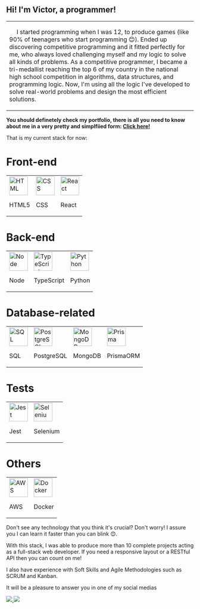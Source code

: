 ## **Hi! I'm Victor, a programmer!**

<table>
  <tbody>
    <tr>
      <td align="left" width="60%">
         <p style="text-indent: 20px;">I started programming when I was 12, to produce games (like 90% of teenagers who start programming 😊).
Ended up discovering competitive programming and it fitted perfectly for me, who always loved challenging myself and my logic to solve all kinds of problems. As a competitive programmer, I became a tri-medallist reaching the top 6 of my country in the national high school competition in algorithms, data structures, and programming logic. Now, I'm using all the logic I've developed to solve real-world problems and design the most efficient solutions. </p>
   </tr>
  </tbody>
</table>

**You should definetely check my portfolio, there is all you need to know about me in a very pretty and simplfiied form: <a href="https://vsisterolli-portfolio.vercel.app/" target="_blank">Click here!</a>**

That is my current stack for now:

<h1>Front-end</h1>
<table>
  <tr>
    <td valign="top"><img height="50" src="https://user-images.githubusercontent.com/25181517/192158954-f88b5814-d510-4564-b285-dff7d6400dad.png" alt="HTML" title="HTML" /><p>HTML5</p></td>
    <td valign="top"><img height="50" src="https://cdn-icons-png.flaticon.com/512/732/732190.png" alt="CSS" title="CSS" /><p>CSS</p></td>
    <td valign="top"><img height="50" src="https://cdn-icons-png.flaticon.com/512/875/875209.png" alt="React" title="React" /><p>React</p></td>
  </tr>
</table>

<h1>Back-end</h1>
<table>
  <tr>
    <td valign="top"><img height="50" src="https://cdn-icons-png.flaticon.com/512/5968/5968322.png" alt="Node" title="Node" /><p>Node</p></td>
    <td valign="top"><img height="50" src="https://cdn-icons-png.flaticon.com/512/5968/5968381.png" alt="TypeScript" title="TypeScript" /><p>TypeScript</p></td>
    <td valign="top"><img height="50" src="https://cdn-icons-png.flaticon.com/512/5968/5968350.png" alt="Python" title="Python" /><p>Python</p></td>
  </tr>
</table>


<h1>Database-related</h1>
<table>
  <tr>
    <td valign="top"><img height="50" src="https://cdn-icons-png.flaticon.com/512/4492/4492311.png" alt="SQL" title="SQL" /><p>SQL</p></td>
    <td valign="top"><img height="50" src="https://cdn-icons-png.flaticon.com/512/5968/5968342.png" alt="PostgreSQL" title="PostgreSQL" /><p>PostgreSQL</p></td>
    <td valign="top"><img height="50" src="https://cdn.iconscout.com/icon/free/png-512/mongodb-5-1175140.png?f=avif&w=256" alt="MongoDB" title="MongoDB" /><p>MongoDB</p></td>
    <td valign="top"><img height="50" src="https://cdn-icons-png.flaticon.com/512/7531/7531781.png" alt="Prisma" title="Prisma" /><p>PrismaORM</p></td>
  </tr>
</table>

<h1>Tests</h1>
<table>
  <tr>
    <td valign="top"><img height="50" src="https://cdn.iconscout.com/icon/free/png-512/jest-3628860-3030000.png?f=avif&w=256" alt="Jest" title="Jest" /><p>Jest</p></td>
    <td valign="top"><img height="50" src="https://cdn.iconscout.com/icon/premium/png-512-thumb/selenium-6320141-5215494.png?f=avif&w=256" alt="Selenium" title="Selenium" /><p>Selenium</p></td>
  </tr>
</table>

<h1>Others</h1>
<table>
  <tr>
    <td valign="top"><img height="50" src="https://cdn.iconscout.com/icon/free/png-512/aws-1869025-1583149.png?f=avif&w=256" alt="AWS" title="AWS" /><p>AWS</p></td>
    <td valign="top"><img height="50" src="https://cdn.iconscout.com/icon/free/png-512/docker-11-1175228.png?f=avif&w=256" alt="Docker" title="Docker" /><p>Docker</p></td>
  </tr>
</table>

Don't see any technology that you think it's crucial? Don't worry! I assure you I can learn it faster than you can blink 😊.

With this stack, I was able to produce more than 10 complete projects acting as a full-stack web developer. If you need a responsive layout or a RESTful API then you can count on me!

I also have experience with Soft Skills and Agile Methodologies such as SCRUM and Kanban.

It will be a pleasure to answer you in one of my social medias

<a href="mailto: vsisterolli@gmail.com" target="_blank">
  <img src="https://img.shields.io/badge/-gmail-red?style=for-the-badge&logo=gmail&logoColor=white">
</a>
 <a href="https://www.linkedin.com/in/victorsisterolli/" target="_blank">
  <img src="https://img.shields.io/badge/-linkedin-blue?style=for-the-badge&logo=linkedin&logoColor=white">
</a>
